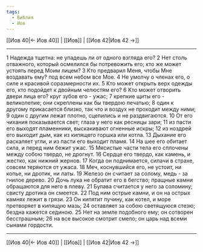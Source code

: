 ```yaml
---
tags:
  - Библия
  - Иов
---
```

[[Иов 40|← Иов 40]] | [[Иов]] | [[Иов 42|Иов 42 →]]

---
1 Надежда тщетна: не упадешь ли от одного взгляда его?
2 Нет столь отважного, который осмелился бы потревожить его; кто же может устоять перед Моим лицем?
3 Кто предварил Меня, чтобы Мне воздавать ему? под всем небом все Мое.
4 Не умолчу о членах его, о силе и красивой соразмерности их.
5 Кто может открыть верх одежды его, кто подойдет к двойным челюстям его?
6 Кто может отворить двери лица его? круг зубов его - ужас;
7 крепкие щиты его - великолепие; они скреплены как бы твердою печатью;
8 один к другому прикасается близко, так что и воздух не проходит между ними;
9 один с другим лежат плотно, сцепились и не раздвигаются.
10 От его чихания показывается свет; глаза у него как ресницы зари;
11 из пасти его выходят пламенники, выскакивают огненные искры;
12 из ноздрей его выходит дым, как из кипящего горшка или котла.
13 Дыхание его раскаляет угли, и из пасти его выходит пламя.
14 На шее его обитает сила, и перед ним бежит ужас.
15 Мясистые части тела его сплочены между собою твердо, не дрогнут.
16 Сердце его твердо, как камень, и жестко, как нижний жернов.
17 Когда он поднимается, силачи в страхе, совсем теряются от ужаса.
18 Меч, коснувшийся его, не устоит, ни копье, ни дротик, ни латы.
19 Железо он считает за солому, медь - за гнилое дерево.
20 Дочь лука не обратит его в бегство; пращные камни обращаются для него в плеву.
21 Булава считается у него за соломину; свисту дротика он смеется.
22 Под ним острые камни, и он на острых камнях лежит в грязи.
23 Он кипятит пучину, как котел, и море претворяет в кипящую мазь;
24 оставляет за собою светящуюся стезю; бездна кажется сединою.
25 Нет на земле подобного ему; он сотворен бесстрашным;
26 на все высокое смотрит смело; он царь над всеми сынами гордости.

---
[[Иов 40|← Иов 40]] | [[Иов]] | [[Иов 42|Иов 42 →]]
